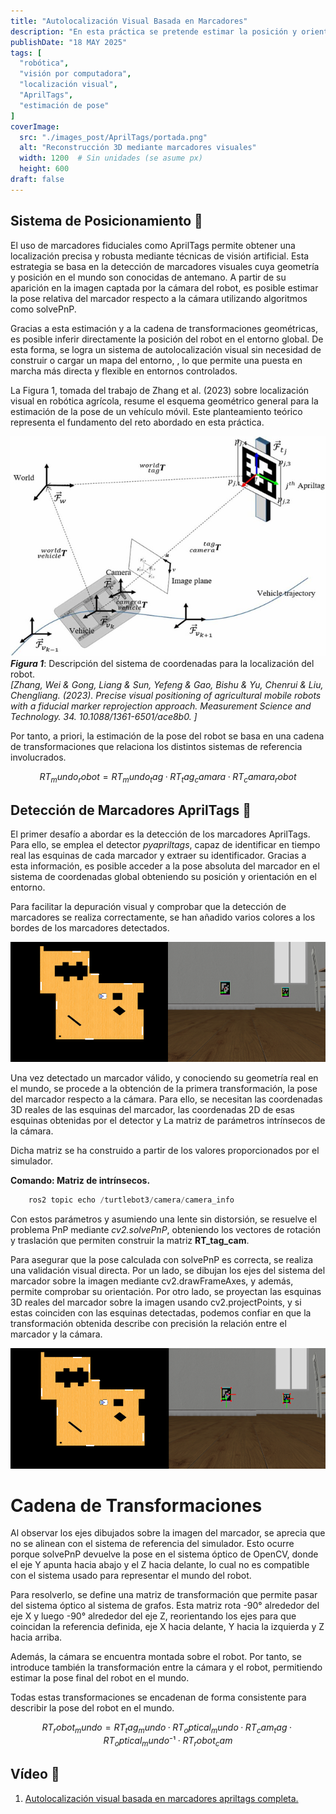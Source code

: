 ```yaml
---
title: "Autolocalización Visual Basada en Marcadores"
description: "En esta práctica se pretende estimar la posición y orientación de un robot en un entorno 2D mediante la detección de marcadores visuales AprilTags, aplicando técnicas de visión por computadora y transformaciones geométricas."
publishDate: "18 MAY 2025"
tags: [
  "robótica",
  "visión por computadora",
  "localización visual",
  "AprilTags",
  "estimación de pose"
]
coverImage:
  src: "./images_post/AprilTags/portada.png"
  alt: "Reconstrucción 3D mediante marcadores visuales"
  width: 1200  # Sin unidades (se asume px)
  height: 600
draft: false
---
```


## Sistema de Posicionamiento 🧭
El uso de marcadores fiduciales como AprilTags permite obtener una localización precisa y robusta mediante técnicas de visión artificial. Esta estrategia se basa en la detección de marcadores visuales cuya geometría y posición en el mundo son conocidas de antemano. A partir de su aparición en la imagen captada por la cámara del robot, es posible estimar la pose relativa del marcador respecto a la cámara utilizando algoritmos como solvePnP.

Gracias a esta estimación y a la cadena de transformaciones geométricas, es posible inferir directamente la posición del robot en el entorno global. De esta forma, se logra un sistema de autolocalización visual sin necesidad de construir o cargar un mapa del entorno, , lo que permite una puesta en marcha más directa y flexible en entornos controlados.

La Figura 1, tomada del trabajo de Zhang et al. (2023) sobre localización visual en robótica agrícola, resume el esquema geométrico general para la estimación de la pose de un vehículo móvil. Este planteamiento teórico representa el fundamento del reto abordado en esta práctica.

![Info April Tags](./images_post/AprilTags/info_apriltags_redimensionada.png)
**_Figura 1_**: Descripción del sistema de coordenadas para la localización del robot.\
_[Zhang, Wei & Gong, Liang & Sun, Yefeng & Gao, Bishu & Yu, Chenrui & Liu, Chengliang. (2023). Precise visual positioning of agricultural mobile robots with a fiducial marker reprojection approach. Measurement Science and Technology. 34. 10.1088/1361-6501/ace8b0. ]_

Por tanto, a priori, la estimación de la pose del robot se basa en una cadena de transformaciones que relaciona los distintos sistemas de referencia involucrados.

```math
RT_mundo_robot = RT_mundo_tag·RT_tag_camara·RT_camara_robot
```

## Detección de Marcadores AprilTags 🎯

El primer desafío a abordar es la detección de los marcadores AprilTags. Para ello, se emplea el detector _pyapriltags_, capaz de identificar en tiempo real las esquinas de cada marcador y extraer su identificador. Gracias a esta información, es posible acceder a la pose absoluta del marcador en el sistema de coordenadas global obteniendo su posición y orientación en el entorno. 

Para facilitar la depuración visual y comprobar que la detección de marcadores se realiza correctamente, se han añadido varios colores a los bordes de los marcadores detectados.

![Colours April Tags](./images_post/AprilTags/tags_colours.png)

Una vez detectado un marcador válido, y conociendo su geometría real en el mundo, se procede a la obtención de la primera transformación, la pose del marcador respecto a la cámara. Para ello, se necesitan las coordenadas 3D reales de las esquinas del marcador, las coordenadas 2D de esas esquinas obtenidas por el detector y La matriz de parámetros intrínsecos de la cámara. 

Dicha matriz se ha construido a partir de los valores proporcionados por el simulador. 

**Comando: Matriz de intrínsecos.**
```python
    ros2 topic echo /turtlebot3/camera/camera_info
``` 
Con estos parámetros y asumiendo una lente sin distorsión, se resuelve el problema PnP mediante _cv2.solvePnP_, obteniendo los vectores de rotación y traslación que permiten construir la matriz **RT_tag_cam**. 

Para asegurar que la pose calculada con solvePnP es correcta, se realiza una validación visual directa. Por un lado, se dibujan los ejes del sistema del marcador sobre la imagen mediante cv2.drawFrameAxes, y además, permite comprobar su orientación. Por otro lado, se proyectan las esquinas 3D reales del marcador sobre la imagen usando cv2.projectPoints, y si estas coinciden con las esquinas detectadas, podemos confiar en que la transformación obtenida describe con precisión la relación entre el marcador y la cámara.

​![Verificar RT](./images_post/AprilTags/projected_points.png)

# Cadena de Transformaciones

Al observar los ejes dibujados sobre la imagen del marcador, se aprecia que no se alinean con el sistema de referencia del simulador. Esto ocurre porque solvePnP devuelve la pose en el sistema óptico de OpenCV, donde el eje Y apunta hacia abajo y el Z hacia delante, lo cual no es compatible con el sistema usado para representar el mundo del robot.

Para resolverlo, se define una matriz de transformación que permite pasar del sistema óptico al sistema de grafos. Esta matriz rota -90° alrededor del eje X y luego -90° alrededor del eje Z, reorientando los ejes para que coincidan la referencia definida, eje X hacia delante, Y hacia la izquierda y Z hacia arriba. 

Además, la cámara se encuentra montada sobre el robot. Por tanto, se introduce también la transformación entre la cámara y el robot, permitiendo estimar la pose final del robot en el mundo.

Todas estas transformaciones se encadenan de forma consistente para describir la pose del robot en el mundo. 

```math
RT_robot_mundo = RT_tag_mundo · RT_optical_mundo · RT_cam_tag · RT_optical_mundo⁻¹ · RT_robot_cam
```

## Vídeo 🎥
1. [Autolocalización visual basada en marcadores apriltags completa.](https://youtu.be/UpFAeQSnzSg)